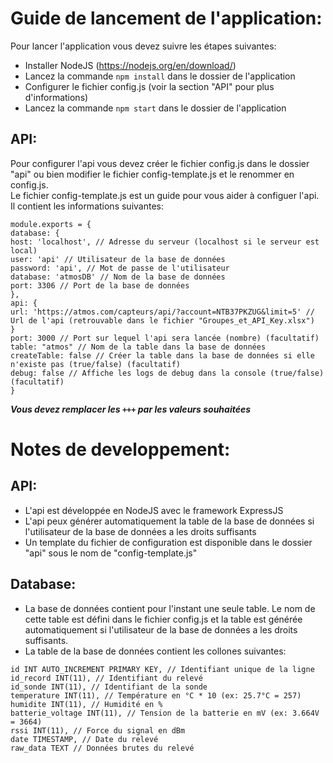 # Guide de lancement de l'application: 
Pour lancer l'application vous devez suivre les étapes suivantes:  
- Installer NodeJS (https://nodejs.org/en/download/)  
- Lancez la commande `npm install` dans le dossier de l'application  
- Configurer le fichier config.js (voir la section "API" pour plus d'informations)  
- Lancez la commande `npm start` dans le dossier de l'application  

## API:  
Pour configurer l'api vous devez créer le fichier config.js dans le dossier "api" ou bien modifier le fichier config-template.js et le renommer en config.js.  
Le fichier config-template.js est un guide pour vous aider à configuer l'api.  
Il contient les informations suivantes:  

```  
module.exports = {  
database: {  
host: 'localhost', // Adresse du serveur (localhost si le serveur est local)  
user: 'api' // Utilisateur de la base de données  
password: 'api', // Mot de passe de l'utilisateur  
database: 'atmosDB' // Nom de la base de données  
port: 3306 // Port de la base de données  
},  
api: {  
url: 'https://atmos.com/capteurs/api/?account=NTB37PKZUG&limit=5' // Url de l'api (retrouvable dans le fichier "Groupes_et_API_Key.xlsx")  
}  
port: 3000 // Port sur lequel l'api sera lancée (nombre) (facultatif)  
table: "atmos" // Nom de la table dans la base de données  
createTable: false // Créer la table dans la base de données si elle n'existe pas (true/false) (facultatif)
debug: false // Affiche les logs de debug dans la console (true/false) (facultatif)  
}  
```
***Vous devez remplacer les `+++` par les valeurs souhaitées***  

# Notes de developpement:
## API:
- L'api est développée en NodeJS avec le framework ExpressJS
- L'api peux générer automatiquement la table de la base de données si l'utilisateur de la base de données a les droits suffisants
- Un template du fichier de configuration est disponible dans le dossier "api" sous le nom de "config-template.js"

## Database:
- La base de données contient pour l'instant une seule table. Le nom de cette table est défini dans le fichier config.js et la table est générée automatiquement si l'utilisateur de la base de données a les droits suffisants.
- La table de la base de données contient les collones suivantes:
```  
id INT AUTO_INCREMENT PRIMARY KEY, // Identifiant unique de la ligne
id_record INT(11), // Identifiant du relevé
id_sonde INT(11), // Identifiant de la sonde
temperature INT(11), // Température en °C * 10 (ex: 25.7°C = 257)
humidite INT(11), // Humidité en % 
batterie_voltage INT(11), // Tension de la batterie en mV (ex: 3.664V = 3664)
rssi INT(11), // Force du signal en dBm
date TIMESTAMP, // Date du relevé
raw_data TEXT // Données brutes du relevé
```
